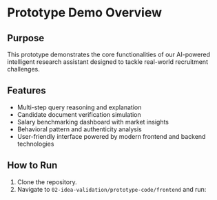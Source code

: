 # Prototype Demo Overview

## Purpose
This prototype demonstrates the core functionalities of our AI-powered intelligent research assistant designed to tackle real-world recruitment challenges.

## Features
- Multi-step query reasoning and explanation  
- Candidate document verification simulation  
- Salary benchmarking dashboard with market insights  
- Behavioral pattern and authenticity analysis  
- User-friendly interface powered by modern frontend and backend technologies

## How to Run
1. Clone the repository.  
2. Navigate to `02-idea-validation/prototype-code/frontend` and run:
